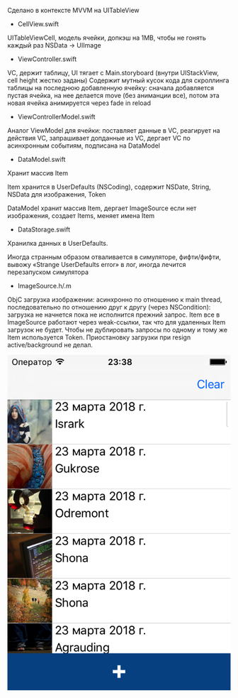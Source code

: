 
Сделано в контексте MVVM на UITableView

+ CellView.swift

UITableViewCell, модель ячейки, допкэш на 1MB, чтобы не гонять каждый раз NSData -> UIImage

* ViewController.swift

VC, держит таблицу, UI тягает с Main.storyboard (внутри UIStackView, cell height жестко заданы)
Содержит мутный кусок кода для скроллинга таблицы на последнюю добавленную ячейку: сначала добавляется пустая ячейка, на нее делается move (без аниманции все), потом эта новая ячейка анимируется через fade in reload

* ViewControllerModel.swift

Аналог ViewModel для ячейки: поставляет данные в VC, реагирует на действия VC, запрашивает допданные из VC, дергает VC по асинхронным событиям, подписана на DataModel

* DataModel.swift

Хранит массив Item

Item хранится в UserDefaults (NSCoding), содержит NSDate, String, NSData для изображения, Token

DataModel хранит массив Item, дергает ImageSource если нет изображения, создает Items, меняет имена Item

* DataStorage.swift

Хранилка данных в UserDefaults.

Иногда странным образом отваливается в симуляторе, фифти/фифти, вывожу «Strange UserDefaults error» в лог, иногда лечится перезапуском симулятора

* ImageSource.h/.m

ObjC загрузка изображении: асинхронно по отношению к main thread, последовательно по отношению друг к другу (через NSCondition): загрузка не начнется пока не исполнится прежний запрос. Item все в ImageSource работают через weak-ссылки, так что для удаленных Item загрузок не будет. Чтобы не дублировать запросы по одному и тому же Item используется Token. Приостановку загрузки при resign active/background не делал.

![screenshot](https://github.com/waffleboot/yandex_images_test/blob/master/yandex_images_test.png)
